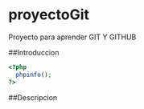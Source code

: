 # proyectoGit
Proyecto para aprender GIT Y GITHUB

##Introduccion

```php
<?php 
  phpinfo(); 
?>
```
##Descripcion

